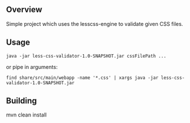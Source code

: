 Overview
--------

Simple project which uses the lesscss-engine to validate given CSS files.

Usage
-----

    java -jar less-css-validator-1.0-SNAPSHOT.jar cssFilePath ...

or pipe in arguments:

    find share/src/main/webapp -name '*.css' | xargs java -jar less-css-validator-1.0-SNAPSHOT.jar


Building
-----

mvn clean install